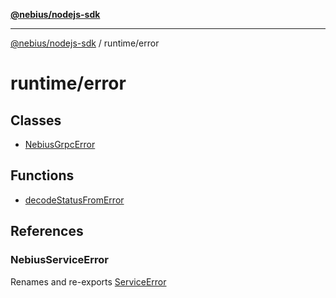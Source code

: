 [**@nebius/nodejs-sdk**](../../README.md)

***

[@nebius/nodejs-sdk](../../README.md) / runtime/error

# runtime/error

## Classes

- [NebiusGrpcError](classes/NebiusGrpcError.md)

## Functions

- [decodeStatusFromError](functions/decodeStatusFromError.md)

## References

### NebiusServiceError

Renames and re-exports [ServiceError](../../generated/nebius/common/v1/variables/ServiceError.md)
